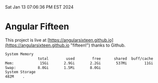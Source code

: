 Sat Jan 13 07:06:36 PM EST 2024

# Angular Fifteen


This project is live at [https://angularsixteen.github.io](https://angularsixteen.github.io "fifteen!") thanks to Github.

```bash
System Memory
               total        used        free      shared  buff/cache   available
Mem:            15Gi       2.9Gi       2.2Gi       537Mi        11Gi        12Gi
Swap:          8.0Gi       1.5Mi       8.0Gi
System Storage
482M	.
